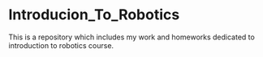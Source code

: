 # Introducion_To_Robotics
This is a repository which includes my work and homeworks dedicated to introduction to robotics course.
